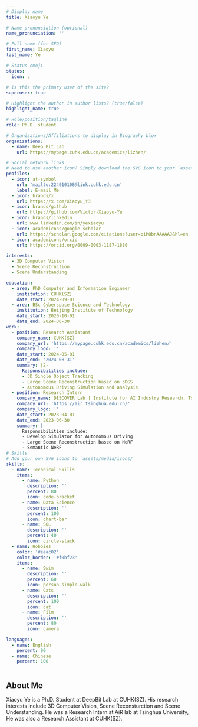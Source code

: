```yaml
---
# Display name
title: Xiaoyu Ye

# Name pronunciation (optional)
name_pronunciation: ''

# Full name (for SEO)
first_name: Xiaoyu
last_name: Ye

# Status emoji
status:
  icon: ☕️

# Is this the primary user of the site?
superuser: true

# Highlight the author in author lists? (true/false)
highlight_name: true

# Role/position/tagline
role: Ph.D. student 

# Organizations/Affiliations to display in Biography blox
organizations:
  - name: Deep Bit Lab
    url: https://mypage.cuhk.edu.cn/academics/lizhen/

# Social network links
# Need to use another icon? Simply download the SVG icon to your `assets/media/icons/` folder.
profiles:
  - icon: at-symbol
    url: 'mailto:224010108@link.cuhk.edu.cn'
    label: E-mail Me
  - icon: brands/x
    url: https://x.com/Xiaoyu_Y3
  - icon: brands/github
    url: https://github.com/Victor-Xiaoyu-Ye
  - icon: brands/linkedin
    url: www.linkedin.com/in/yexiaoyu
  - icon: academicons/google-scholar
    url: https://scholar.google.com/citations?user=piMObnAAAAAJ&hl=en
  - icon: academicons/orcid
    url: https://orcid.org/0009-0003-1187-1880

interests:
  - 3D Computer Vision
  - Scene Reconstruction
  - Scene Understanding

education:
  - area: PhD Computer and Information Engineer
    institution: CUHK(SZ)
    date_start: 2024-09-01
  - area: BSc Cyberspace Science and Technology
    institution: Beijing Institute of Technology
    date_start: 2020-10-01
    date_end: 2024-06-30
work:
  - position: Research Assistant
    company_name: CUHK(SZ)
    company_url: 'https://mypage.cuhk.edu.cn/academics/lizhen/'
    company_logo: ''
    date_start: 2024-05-01
    date_end: '2024-08-31'
    summary: |2-
      Responsibilities include:
      - 3D Single Object Tracking
      - Large Scene Reconstruction based on 3DGS
      - Autonomous Driving Simulation and analysis
  - position: Research Intern
    company_name: DISCOVER Lab | Institute for AI Industry Research, Tsinghua University
    company_url: 'https://air.tsinghua.edu.cn/'
    company_logo: ''
    date_start: 2023-04-01
    date_end: 2023-06-30
    summary: |
      Responsibilities include:
      - Develop Simulator for Autonomous Driving
      - Large Scene Reconstruction based on NeRF
      - Semantic NeRF
# Skills
# Add your own SVG icons to `assets/media/icons/`
skills:
  - name: Technical Skills
    items:
      - name: Python
        description: ''
        percent: 80
        icon: code-bracket
      - name: Data Science
        description: ''
        percent: 100
        icon: chart-bar
      - name: SQL
        description: ''
        percent: 40
        icon: circle-stack
  - name: Hobbies
    color: '#eeac02'
    color_border: '#f0bf23'
    items:
      - name: Swim
        description: ''
        percent: 60
        icon: person-simple-walk
      - name: Cats
        description: ''
        percent: 100
        icon: cat
      - name: Film
        description: ''
        percent: 80
        icon: camera

languages:
  - name: English
    percent: 90
  - name: Chinese
    percent: 100
---
```


## About Me

Xiaoyu Ye is a Ph.D. Student at DeepBit Lab at CUHK(SZ). His research interests include 3D Computer Vision, Scene Reconsturction and Scene Understanding. He was a Research Intern at AiR lab at Tsinghua University, He was also a Research Assistant at CUHK(SZ).
